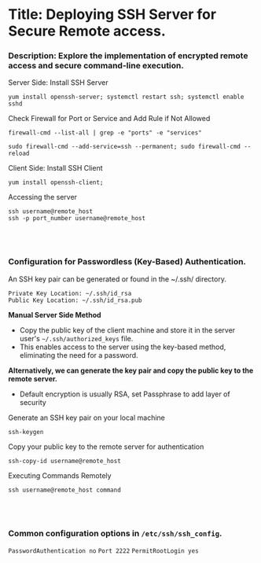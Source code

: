 # Title: Deploying SSH Server for Secure Remote access.

### Description: Explore the implementation of encrypted remote access and secure command-line execution.

Server Side: Install SSH Server 	
```
yum install openssh-server; systemctl restart ssh; systemctl enable sshd
```
Check Firewall for Port or Service and Add Rule if Not Allowed
```
firewall-cmd --list-all | grep -e "ports" -e "services"
```
```
sudo firewall-cmd --add-service=ssh --permanent; sudo firewall-cmd --reload
```
Client Side: Install SSH Client
```
yum install openssh-client;
```
Accessing the server
```
ssh username@remote_host
ssh -p port_number username@remote_host
```
<br></br>

### Configuration for Passwordless (Key-Based) Authentication.

An SSH key pair can be generated or found in the ~/.ssh/ directory.
```
Private Key Location: ~/.ssh/id_rsa
Public Key Location: ~/.ssh/id_rsa.pub
```

**Manual Server Side Method**

- Copy the public key of the client machine and store it in the server user's `~/.ssh/authorized_keys` file.
- This enables access to the server using the key-based method, eliminating the need for a password.


**Alternatively, we can generate the key pair and copy the public key to the remote server.**
- Default encryption is usually RSA, set Passphrase to add layer of security  

Generate an SSH key pair on your local machine
```
ssh-keygen 
```
Copy your public key to the remote server for authentication
```
ssh-copy-id username@remote_host
```
Executing Commands Remotely
```
ssh username@remote_host command
``` 
<br></br>

### Common configuration options in `/etc/ssh/ssh_config`.

`PasswordAuthentication no`
`Port 2222`
`PermitRootLogin yes`